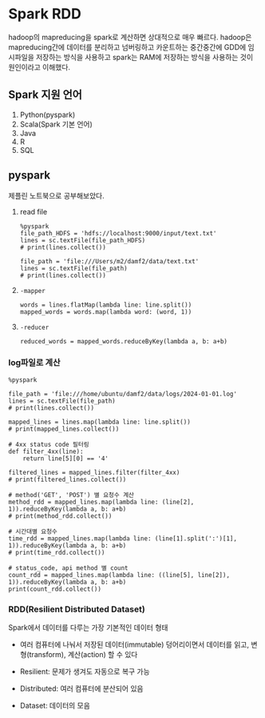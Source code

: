 # Spark RDD
hadoop의 mapreducing을 spark로 계산하면 상대적으로 매우 빠르다. hadoop은 mapreducing간에 데이터를 분리하고 넘버링하고 카운트하는 중간중간에 GDD에 임시파일을 저장하는 방식을 사용하고 spark는 RAM에 저장하는 방식을 사용하는 것이 원인이라고 이해했다.

## Spark 지원 언어
1. Python(pyspark)
2. Scala(Spark 기본 언어)
3. Java
4. R
5. SQL

## pyspark
제플린 노트북으로 공부해보았다.
1. read file
    ```
    %pyspark
    file_path_HDFS = 'hdfs://localhost:9000/input/text.txt'
    lines = sc.textFile(file_path_HDFS)
    # print(lines.collect())
    
    file_path = 'file:///Users/m2/damf2/data/text.txt'
    lines = sc.textFile(file_path)
    # print(lines.collect())
    ```
2. `-mapper`
    ```
    words = lines.flatMap(lambda line: line.split())
    mapped_words = words.map(lambda word: (word, 1))
    ```

3. `-reducer`
    ```
    reduced_words = mapped_words.reduceByKey(lambda a, b: a+b)
    ```
### log파일로 계산
```
%pyspark

file_path = 'file:///home/ubuntu/damf2/data/logs/2024-01-01.log'
lines = sc.textFile(file_path)
# print(lines.collect())

mapped_lines = lines.map(lambda line: line.split())
# print(mapped_lines.collect())

# 4xx status code 필터링
def filter_4xx(line):
    return line[5][0] == '4'
    
filtered_lines = mapped_lines.filter(filter_4xx)
# print(filtered_lines.collect())

# method('GET', 'POST') 별 요청수 계산
method_rdd = mapped_lines.map(lambda line: (line[2], 1)).reduceByKey(lambda a, b: a+b)
# print(method_rdd.collect())

# 시간대별 요청수
time_rdd = mapped_lines.map(lambda line: (line[1].split(':')[1], 1)).reduceByKey(lambda a, b: a+b)
# print(time_rdd.collect())

# status_code, api method 별 count
count_rdd = mapped_lines.map(lambda line: ((line[5], line[2]), 1)).reduceByKey(lambda a, b: a+b)
print(count_rdd.collect())
```
### RDD(Resilient Distributed Dataset)
Spark에서 데이터를 다루는 가장 기본적인 데이터 형태
- 여러 컴퓨터에 나눠서 저장된 데이터(immutable) 덩어리이면서 데이터를 읽고, 변형(transform), 계산(action) 할 수 있다

- Resilient: 문제가 생겨도 자동으로 복구 가능
- Distributed: 여러 컴퓨터에 분산되어 있음
- Dataset: 데이터의 모음
